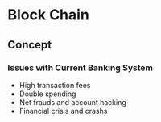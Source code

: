 # Block Chain

## Concept

### Issues with Current Banking System

- High transaction fees
- Double spending
- Net frauds and account hacking
- Financial crisis and crashs

